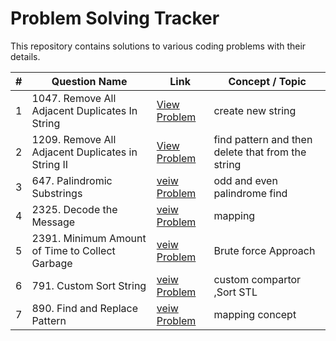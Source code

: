 # Problem Solving Tracker

This repository contains solutions to various coding problems with their details.

| # | Question Name | Link | Concept / Topic |
|---|---------------|------|----------------|
| 1 | 1047. Remove All Adjacent Duplicates In String| [View Problem](https://leetcode.com/problems/remove-all-adjacent-duplicates-in-string/description/) | create new string|
| 2 | 1209. Remove All Adjacent Duplicates in String II | [View Problem](https://leetcode.com/problems/remove-all-adjacent-duplicates-in-string-ii/description/) | find pattern and then delete that from the string |
| 3 | 647. Palindromic Substrings | [veiw Problem](https://leetcode.com/problems/palindromic-substrings/description/) | odd and even palindrome find|
| 4| 2325. Decode the Message | [veiw Problem](https://leetcode.com/problems/decode-the-message/description/) | mapping |
| 5 | 2391. Minimum Amount of Time to Collect Garbage| [veiw Problem](https://leetcode.com/problems/minimum-amount-of-time-to-collect-garbage/description/) | Brute force Approach |
| 6 |791. Custom Sort String | [veiw Problem](https://leetcode.com/problems/custom-sort-string/description/) | custom compartor ,Sort STL|
| 7 |  890. Find and Replace Pattern| [veiw Problem](https://leetcode.com/problems/find-and-replace-pattern/description/) |mapping concept |
